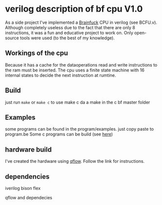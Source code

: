 verilog description of bf cpu V1.0
====

As a side project I've implemented a  [Brainfuck](https://en.wikipedia.org/wiki/Brainfuck)  CPU in verilog (see BCFU.v). Although completely useless due to the fact that there are only 8 instructions, it was a fun and educative project to work on. Only open-source tools were used (to the best of my knowledge).

Workings of the cpu
---
Because it has a cache for the dataoperations read and write instructions to the ram must be inserted. The cpu uses a finite state machine with 16 internal states to decide the next instruction at rumtine.



Build
---

just run `make` or `make c`
to use make c da a make in the c
bf master folder

Examples
---
some programs can be found in the program/examples. just copy paste to program.be
Some c programs can be build (see  [here](https://github.com/arthaud/c2bf))

hardware build
---
I've created the hardware using  [qflow](http://opencircuitdesign.com/qflow/).
Follow the link for instructions.



dependencies
---

iverilog 
bison
flex

qflow and dependecies

